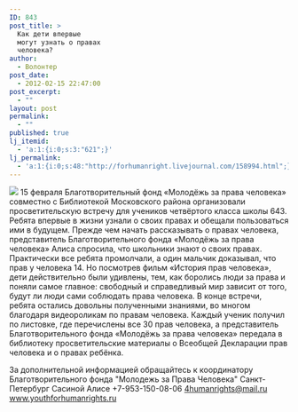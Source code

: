 ```yaml
---
ID: 843
post_title: >
  Как дети впервые
  могут узнать о правах
  человека?
author:
  - Волонтер
post_date:
  - 2012-02-15 22:47:00
post_excerpt:
  - ""
layout: post
permalink:
  - ""
published: true
lj_itemid:
  - 'a:1:{i:0;s:3:"621";}'
lj_permalink:
  - 'a:1:{i:0;s:48:"http://forhumanright.livejournal.com/158994.html";}'
---
```


<img src="http://cs5338.vk.com/u132145096/132409092/x_5b26039f.jpg" /> 15 февраля Благотворительный фонд «Молодёжь за права человека» совместно с Библиотекой Московского района организовали просветительскую встречу для учеников четвёртого класса школы 643. Ребята впервые в жизни узнали о своих правах и обещали пользоваться ими в будущем.
Прежде чем начать рассказывать о правах человека, представитель Благотворительного фонда «Молодёжь за права человека» Алиса спросила, что школьники знают о своих правах. Практически все ребята промолчали, а один мальчик доказывал, что прав у человека 14. Но посмотрев фильм «История прав человека», дети действительно были удивлены, тем, как боролись люди за права и поняли самое главное: свободный и справедливый мир зависит от того, будут ли люди сами соблюдать права человека.
В конце встречи, ребята остались довольны полученными знаниями, во многом благодаря видеороликам по правам человека. Каждый ученик получил по листовке, где перечислены все 30 прав человека, а представитель Благотворительного фонда «Молодёжь за права человека» передала в библиотеку просветительские материалы о Всеобщей Декларации прав человека и о правах ребёнка.
 
За дополнительной информацией обращайтесь к координатору
Благотворительного фонда
"Молодежь за Права Человека" Санкт-Петербург 
Сасиной Алисе 
+7-953-150-08-06 
4humanrights@mail.ru
www.youthforhumanrights.ru